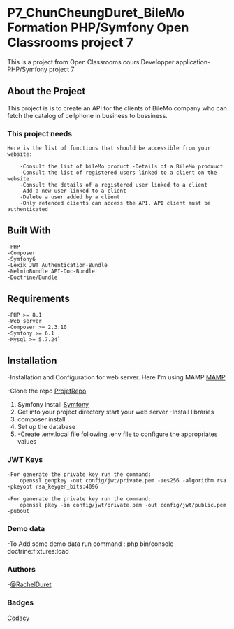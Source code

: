 # P7_ChunCheungDuret_BileMo Formation PHP/Symfony Open Classrooms project 7

This is a project from Open Classrooms cours Developper application-PHP/Symfony
project 7

## About the Project

This project is is to create an API for the clients of BileMo company who can
fetch the catalog of cellphone in business to bussiness.

### This project needs

```
Here is the list of fonctions that should be accessible from your website:

    -Consult the list of bileMo product -Details of a BileMo produuct
    -Consult the list of registered users linked to a client on the website
    -Consult the details of a registered user linked to a client
    -Add a new user linked to a client
    -Delete a user added by a client
    -Only refenced clients can access the API, API client must be authenticated
```

## Built With

```
-PHP
-Composer
-Symfony6
-Lexik JWT Authentication-Bundle
-NelmioBundle API-Doc-Bundle
-Doctrine/Bundle
```

## Requirements

```
-PHP >= 8.1
-Web server
-Composer >= 2.3.10
-Symfony >= 6.1
-Mysql >= 5.7.24`
```

## Installation

-Installation and Configuration for web server. Here I'm using MAMP
[MAMP](https://www.mamp.info/en/downloads/)

-Clone the repo
[ProjetRepo](https://github.com/rachel-duret/BileMo_ChunCheungDuret.git)

1. Symfony install [Symfony](https://symfony.com/doc/current/setup.html)
2. Get into your project directory start your web server -Install libraries
3. composer install
4. Set up the database
5. -Create .env.local file following .env file to configure the appropriates
   values

### JWT Keys

```
-For generate the private key run the command:
    openssl genpkey -out config/jwt/private.pem -aes256 -algorithm rsa -pkeyopt rsa_keygen_bits:4096

-For generate the private key run the command:
    openssl pkey -in config/jwt/private.pem -out config/jwt/public.pem -pubout
```

### Demo data

-To Add some demo data run command : php bin/console doctrine:fixtures:load

### Authors

-[@RachelDuret](https://github.com/rachel-duret)

### Badges

[Codacy](https://app.codacy.com/gh/rachel-duret/BileMo_ChunCheungDuret/dashboard)
